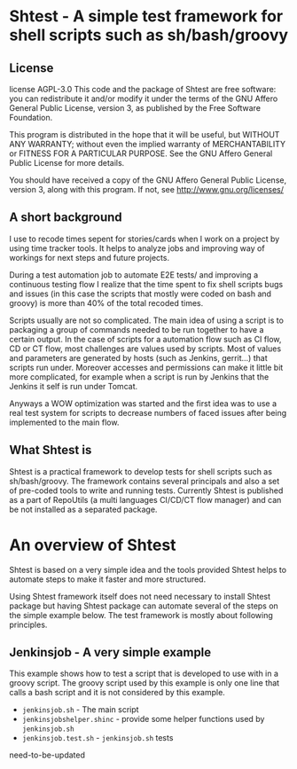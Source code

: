 # Shtest - A simple test framework for shell scripts such as sh/bash/groovy

## License
license AGPL-3.0 This code and the package of Shtest are free software: you can redistribute it and/or modify it under the terms of the GNU Affero General Public License, version 3, as published by the Free Software Foundation.

This program is distributed in the hope that it will be useful, but WITHOUT ANY WARRANTY; without even the implied warranty of MERCHANTABILITY or FITNESS FOR A PARTICULAR PURPOSE. See the GNU Affero General Public License for more details.

You should have received a copy of the GNU Affero General Public License, version 3, along with this program. If not, see http://www.gnu.org/licenses/

## A short background
I use to recode times sepent for stories/cards when I work on a project by using time tracker tools.
It helps to analyze jobs and improving way of workings for next steps and future projects.

During a test automation job to automate E2E tests/ and improving a continuous testing flow I realize
that the time spent to fix shell scripts bugs and issues (in this case the scripts that mostly were coded on
bash and groovy) is more than 40% of the total recoded times.

Scripts usually are not so complicated. The main idea of using a script is to packaging a group of commands
needed to be run together to have a certain output.
In the case of scripts for a automation flow such as CI flow, CD or CT flow, most challenges are
values used by scripts.
Most of values and parameters are generated by hosts (such as Jenkins, gerrit...) that scripts run under.
Moreover accesses and permissions can make it little bit more complicated, for example when a script is run by Jenkins
that the Jenkins it self is run under Tomcat.

Anyways a WOW optimization was started and the first idea was to use a real test system for scripts to decrease numbers of faced issues after being implemented to the main flow.

## What Shtest is
Shtest is a practical framework to develop tests for shell scripts such as sh/bash/groovy.
The framework contains several principals and also a set of pre-coded tools to write and running tests.
Currently Shtest is published as a part of RepoUtils (a multi languages CI/CD/CT flow manager) and can be not installed
as a separated package.

# An overview of Shtest
Shtest is based on a very simple idea and the tools provided Shtest helps to automate steps to make it faster and more structured.

Using Shtest framework itself does not need necessary to install Shtest package but having Shtest package can automate several of the steps on the simple example below. 
The test framework is mostly about following principles.

## Jenkinsjob - A very simple example
This example shows how to test a script that is developed to use with in a groovy script.
The groovy script used by this example is only one line that calls a bash script and it is not considered by this example.

* `jenkinsjob.sh` - The main script
* `jenkinsjobshelper.shinc` - provide some helper functions used by `jenkinsjob.sh`
* `jenkinsjob.test.sh` - `jenkinsjob.sh` tests


need-to-be-updated
